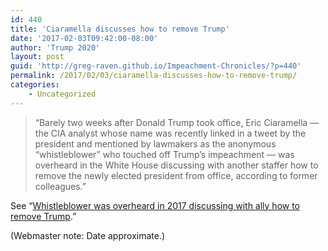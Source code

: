 ```yaml
---
id: 440
title: 'Ciaramella discusses how to remove Trump'
date: '2017-02-03T09:42:00-08:00'
author: 'Trump 2020'
layout: post
guid: 'http://greg-raven.github.io/Impeachment-Chronicles/?p=440'
permalink: /2017/02/03/ciaramella-discusses-how-to-remove-trump/
categories:
    - Uncategorized
---
```


> “Barely two weeks after Donald Trump took office, Eric Ciaramella — the CIA analyst whose name was recently linked in a tweet by the president and mentioned by lawmakers as the anonymous “whistleblower” who touched off Trump’s impeachment — was overheard in the White House discussing with another staffer how to remove the newly elected president from office, according to former colleagues.”

See “[Whistleblower was overheard in 2017 discussing with ally how to remove Trump](http://greg-raven.github.io/Impeachment-Chronicles/2020/01/22/whistleblower-was-overheard-in-2017-discussing-with-ally-how-to-remove-trump/).”

(Webmaster note: Date approximate.)